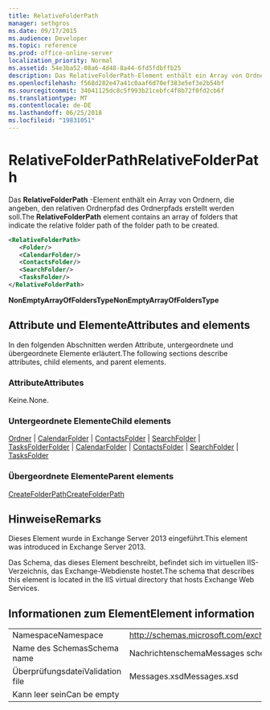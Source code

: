 ```yaml
---
title: RelativeFolderPath
manager: sethgros
ms.date: 09/17/2015
ms.audience: Developer
ms.topic: reference
ms.prod: office-online-server
localization_priority: Normal
ms.assetid: 54e3ba52-08a6-4d48-8a44-6fd5fdbffb25
description: Das RelativeFolderPath-Element enthält ein Array von Ordnern, die angeben, den relativen Ordnerpfad des Ordnerpfads erstellt werden soll.
ms.openlocfilehash: f568d282e47a41c0aaf6d70ef383e5ef3e2b54bf
ms.sourcegitcommit: 34041125dc8c5f993b21cebfc4f8b72f0fd2cb6f
ms.translationtype: MT
ms.contentlocale: de-DE
ms.lasthandoff: 06/25/2018
ms.locfileid: "19831051"
---
```

# <a name="relativefolderpath"></a><span data-ttu-id="c7fac-103">RelativeFolderPath</span><span class="sxs-lookup"><span data-stu-id="c7fac-103">RelativeFolderPath</span></span>

<span data-ttu-id="c7fac-104">Das **RelativeFolderPath** -Element enthält ein Array von Ordnern, die angeben, den relativen Ordnerpfad des Ordnerpfads erstellt werden soll.</span><span class="sxs-lookup"><span data-stu-id="c7fac-104">The **RelativeFolderPath** element contains an array of folders that indicate the relative folder path of the folder path to be created.</span></span> 
  
```XML
<RelativeFolderPath>
   <Folder/>
   <CalendarFolder/>
   <ContactsFolder/>
   <SearchFolder/>
   <TasksFolder/>
</RelativeFolderPath>
```

 <span data-ttu-id="c7fac-105">**NonEmptyArrayOfFoldersType**</span><span class="sxs-lookup"><span data-stu-id="c7fac-105">**NonEmptyArrayOfFoldersType**</span></span>
## <a name="attributes-and-elements"></a><span data-ttu-id="c7fac-106">Attribute und Elemente</span><span class="sxs-lookup"><span data-stu-id="c7fac-106">Attributes and elements</span></span>

<span data-ttu-id="c7fac-107">In den folgenden Abschnitten werden Attribute, untergeordnete und übergeordnete Elemente erläutert.</span><span class="sxs-lookup"><span data-stu-id="c7fac-107">The following sections describe attributes, child elements, and parent elements.</span></span>
  
### <a name="attributes"></a><span data-ttu-id="c7fac-108">Attribute</span><span class="sxs-lookup"><span data-stu-id="c7fac-108">Attributes</span></span>

<span data-ttu-id="c7fac-109">Keine.</span><span class="sxs-lookup"><span data-stu-id="c7fac-109">None.</span></span>
  
### <a name="child-elements"></a><span data-ttu-id="c7fac-110">Untergeordnete Elemente</span><span class="sxs-lookup"><span data-stu-id="c7fac-110">Child elements</span></span>

<span data-ttu-id="c7fac-111">[Ordner](folder.md) | [CalendarFolder](calendarfolder.md) | [ContactsFolder](contactsfolder.md) | [SearchFolder](searchfolder.md) | [TasksFolder](tasksfolder.md)</span><span class="sxs-lookup"><span data-stu-id="c7fac-111">[Folder](folder.md) | [CalendarFolder](calendarfolder.md) | [ContactsFolder](contactsfolder.md) | [SearchFolder](searchfolder.md) | [TasksFolder](tasksfolder.md)</span></span>
  
### <a name="parent-elements"></a><span data-ttu-id="c7fac-112">Übergeordnete Elemente</span><span class="sxs-lookup"><span data-stu-id="c7fac-112">Parent elements</span></span>

[<span data-ttu-id="c7fac-113">CreateFolderPath</span><span class="sxs-lookup"><span data-stu-id="c7fac-113">CreateFolderPath</span></span>](createfolderpath.md)
  
## <a name="remarks"></a><span data-ttu-id="c7fac-114">Hinweise</span><span class="sxs-lookup"><span data-stu-id="c7fac-114">Remarks</span></span>

<span data-ttu-id="c7fac-115">Dieses Element wurde in Exchange Server 2013 eingeführt.</span><span class="sxs-lookup"><span data-stu-id="c7fac-115">This element was introduced in Exchange Server 2013.</span></span>
  
<span data-ttu-id="c7fac-116">Das Schema, das dieses Element beschreibt, befindet sich im virtuellen IIS-Verzeichnis, das Exchange-Webdienste hostet.</span><span class="sxs-lookup"><span data-stu-id="c7fac-116">The schema that describes this element is located in the IIS virtual directory that hosts Exchange Web Services.</span></span>
  
## <a name="element-information"></a><span data-ttu-id="c7fac-117">Informationen zum Element</span><span class="sxs-lookup"><span data-stu-id="c7fac-117">Element information</span></span>

|||
|:-----|:-----|
|<span data-ttu-id="c7fac-118">Namespace</span><span class="sxs-lookup"><span data-stu-id="c7fac-118">Namespace</span></span>  <br/> |http://schemas.microsoft.com/exchange/services/2006/messages  <br/> |
|<span data-ttu-id="c7fac-119">Name des Schemas</span><span class="sxs-lookup"><span data-stu-id="c7fac-119">Schema name</span></span>  <br/> |<span data-ttu-id="c7fac-120">Nachrichtenschema</span><span class="sxs-lookup"><span data-stu-id="c7fac-120">Messages schema</span></span>  <br/> |
|<span data-ttu-id="c7fac-121">Überprüfungsdatei</span><span class="sxs-lookup"><span data-stu-id="c7fac-121">Validation file</span></span>  <br/> |<span data-ttu-id="c7fac-122">Messages.xsd</span><span class="sxs-lookup"><span data-stu-id="c7fac-122">Messages.xsd</span></span>  <br/> |
|<span data-ttu-id="c7fac-123">Kann leer sein</span><span class="sxs-lookup"><span data-stu-id="c7fac-123">Can be empty</span></span>  <br/> ||
   

